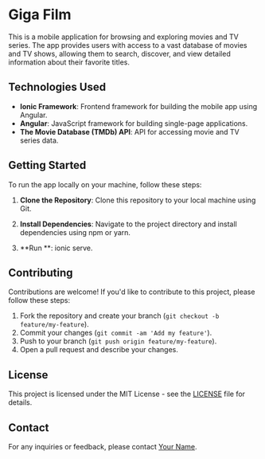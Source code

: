 # Giga Film

This is a mobile application for browsing and exploring movies and TV series. The app provides users with access to a vast database of movies and TV shows, allowing them to search, discover, and view detailed information about their favorite titles.

## Technologies Used

- **Ionic Framework**: Frontend framework for building the mobile app using Angular.
- **Angular**: JavaScript framework for building single-page applications.
- **The Movie Database (TMDb) API**: API for accessing movie and TV series data.

## Getting Started

To run the app locally on your machine, follow these steps:

1. **Clone the Repository**: Clone this repository to your local machine using Git.

2. **Install Dependencies**: Navigate to the project directory and install dependencies using npm or yarn.

3. **Run **: ionic serve.


## Contributing

Contributions are welcome! If you'd like to contribute to this project, please follow these steps:

1. Fork the repository and create your branch (`git checkout -b feature/my-feature`).
2. Commit your changes (`git commit -am 'Add my feature'`).
3. Push to your branch (`git push origin feature/my-feature`).
4. Open a pull request and describe your changes.

## License

This project is licensed under the MIT License - see the [LICENSE](LICENSE) file for details.

## Contact

For any inquiries or feedback, please contact [Your Name](mailto:your.email@example.com).
